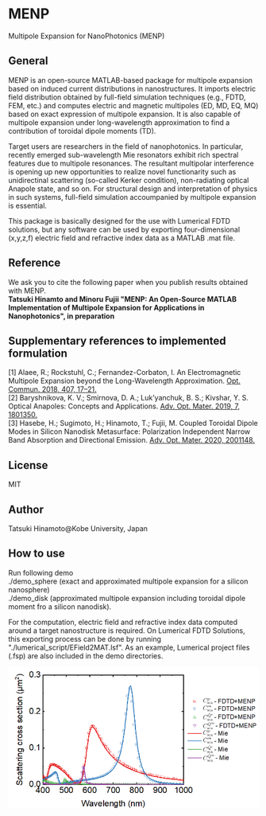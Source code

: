 # MENP
Multipole Expansion for NanoPhotonics (MENP)  

## General
MENP is an open-source MATLAB-based package for multipole expansion based on induced current distributions in nanostructures. It imports electric field distribution obtained by full-field simulation techniques (e.g., FDTD, FEM, etc.) and computes electric and magnetic multipoles (ED, MD, EQ, MQ) based on exact expression of multipole expansion. It is also capable of multipole expansion under long-wavelength approximation to find a contribution of toroidal dipole moments (TD).

Target users are researchers in the field of nanophotonics. In particular, recently emerged sub-wavelength Mie resonators exhibit rich spectral features due to multipole resonances. The resultant multipolar interference is opening up new opportunities to realize novel functionarity such as unidirectinal scattering (so-called Kerker condition), non-radiating optical Anapole state, and so on. For structural design and interpretation of physics in such systems, full-field simulation accoumpanied by multipole expansion is essential.

This package is basically designed for the use with Lumerical FDTD solutions, but any software can be used by exporting four-dimensional (x,y,z,f) electric field and refractive index data as a MATLAB .mat file.

## Reference
We ask you to cite the following paper when you publish results obtained with MENP.  
**Tatsuki Hinamto and Minoru Fujii "MENP: An Open-Source MATLAB Implementation of Multipole Expansion for Applications in Nanophotonics", in preparation**

## Supplementary references to implemented formulation
[1] Alaee, R.; Rockstuhl, C.; Fernandez-Corbaton, I. An Electromagnetic Multipole Expansion beyond the Long-Wavelength Approximation. [Opt. Commun. 2018, 407, 17–21.](https://www.sciencedirect.com/science/article/pii/S003040181730754X)  
[2] Baryshnikova, K. V.; Smirnova, D. A.; Luk’yanchuk, B. S.; Kivshar, Y. S. Optical Anapoles: Concepts and Applications. [Adv. Opt. Mater. 2019, 7, 1801350.](https://onlinelibrary.wiley.com/doi/full/10.1002/adom.201801350)  
[3] Hasebe, H.; Sugimoto, H.; Hinamoto, T.; Fujii, M. Coupled Toroidal Dipole Modes in Silicon Nanodisk Metasurface: Polarization Independent Narrow Band Absorption and Directional Emission. [Adv. Opt. Mater. 2020, 2001148.](https://onlinelibrary.wiley.com/doi/full/10.1002/adom.202001148)

## License
MIT

## Author
Tatsuki Hinamoto@Kobe University, Japan

## How to use
Run following demo  
./demo_sphere (exact and approximated multipole expansion for a silicon nanosphere)  
./demo_disk (approximated multipole expansion including toroidal dipole moment fro a silicon nanodisk).  

For the computation, electric field and refractive index data computed around a target nanostructure is required. On Lumerical FDTD Solutions, this exporting process can be done by running "./lumerical_script/EField2MAT.lsf". As an example, Lumerical project files (.fsp) are also included in the demo directories.

![Scattering spectra of a silicon nanosphere (R = 100 nm)](https://github.com/Hinamoooon/MENP/blob/main/SiNP_r100.png?raw=true)